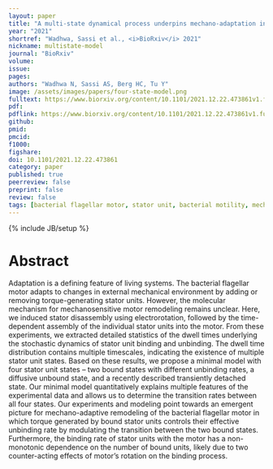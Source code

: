 ```yaml
---
layout: paper
title: "A multi-state dynamical process underpins mechano-adaptation in the bacterial flagellar motor"
year: "2021"
shortref: "Wadhwa, Sassi et al., <i>BioRxiv</i> 2021"
nickname: multistate-model
journal: "BioRxiv"
volume: 
issue: 
pages: 
authors: "Wadhwa N, Sassi AS, Berg HC, Tu Y"
image: /assets/images/papers/four-state-model.png
fulltext: https://www.biorxiv.org/content/10.1101/2021.12.22.473861v1.full
pdf: 
pdflink: https://www.biorxiv.org/content/10.1101/2021.12.22.473861v1.full.pdf
github: 
pmid: 
pmcid: 
f1000: 
figshare: 
doi: 10.1101/2021.12.22.473861
category: paper
published: true
peerreview: false
preprint: false
review: false
tags: [bacterial flagellar motor, stator unit, bacterial motility, mechano-adaptation, remodeling]
---
```

{% include JB/setup %}

# Abstract 

Adaptation is a defining feature of living systems. The bacterial flagellar motor adapts to changes in external mechanical environment by adding or removing torque-generating stator units. However, the molecular mechanism for mechanosensitive motor remodeling remains unclear. Here, we induced stator disassembly using electrorotation, followed by the time-dependent assembly of the individual stator units into the motor. From these experiments, we extracted detailed statistics of the dwell times underlying the stochastic dynamics of stator unit binding and unbinding. The dwell time distribution contains multiple timescales, indicating the existence of multiple stator unit states. Based on these results, we propose a minimal model with four stator unit states – two bound states with different unbinding rates, a diffusive unbound state, and a recently described transiently detached state. Our minimal model quantitatively explains multiple features of the experimental data and allows us to determine the transition rates between all four states. Our experiments and modeling point towards an emergent picture for mechano-adaptive remodeling of the bacterial flagellar motor in which torque generated by bound stator units controls their effective unbinding rate by modulating the transition between the two bound states. Furthermore, the binding rate of stator units with the motor has a non-monotonic dependence on the number of bound units, likely due to two counter-acting effects of motor’s rotation on the binding process.